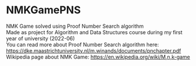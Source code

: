 # NMKGamePNS
NMK Game solved using Proof Number Search algorithm\
Made as project for Algorithm and Data Structures course during my first year of university (2022-06)\
You can read more about Proof Number Search algorithm here:  https://dke.maastrichtuniversity.nl/m.winands/documents/pnchapter.pdf \
Wikipedia page about NMK Game: https://en.wikipedia.org/wiki/M,n,k-game
